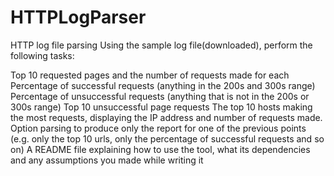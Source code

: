 # HTTPLogParser

HTTP log file parsing
Using the sample log file(downloaded), perform the following tasks:

Top 10 requested pages and the number of requests made for each
Percentage of successful requests (anything in the 200s and 300s range)
Percentage of unsuccessful requests (anything that is not in the 200s or 300s range)
Top 10 unsuccessful page requests
 The top 10 hosts making the most requests, displaying the IP address and number of requests made.
Option parsing to produce only the report for one of the previous points (e.g. only the top 10 urls, only the percentage of successful requests and so on)
A README file explaining how to use the tool, what its dependencies and any assumptions you made while writing it
